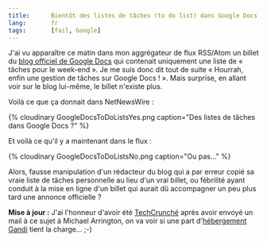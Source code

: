 ```yaml
---
title:      Bientôt des listes de tâches (to do list) dans Google Docs ?
lang:       fr
tags:       [fail, Google]
---
```


J'ai vu apparaître ce matin dans mon aggrégateur de flux RSS/Atom un billet du [blog officiel de Google Docs](http://googledocs.blogspot.com/) qui contenait uniquement une liste de « tâches pour le week-end ». Je me suis donc dit tout de suite « Hourrah, enfin une gestion de tâches sur Google Docs ! ». Mais surprise, en allant voir sur le blog lui-même, le billet n'existe plus.


Voilà ce que ça donnait dans NetNewsWire :

{% cloudinary GoogleDocsToDoListsYes.png caption="Des listes de tâches dans Google Docs ?" %}


Et voilà ce qu'il y a maintenant dans le flux :

{% cloudinary GoogleDocsToDoListsNo.png caption="Ou pas..." %}


Alors, fausse manipulation d'un rédacteur du blog qui a par erreur copié sa vraie liste de tâches personnelle au lieu d'un vrai billet, ou fébrilité ayant conduit à la mise en ligne d'un billet qui aurait dû accompagner un peu plus tard une annonce officielle ?

**Mise à jour :** J'ai l'honneur d'avoir été [TechCrunché](http://www.techcrunch.com/2008/04/11/google-launching-todo-list-product/) après avoir envoyé un mail à ce sujet à Michael Arrington, on va voir si une part d'[hébergement Gandi](http://www.gandi.net/hebergement/) tient la charge... ;-)
